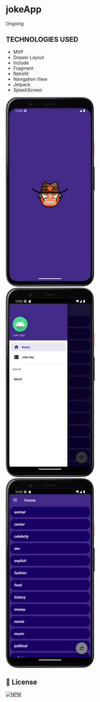 # jokeApp
Ongoing

## TECHNOLOGIES USED
- MVP
- Drawer Layout
- Include
- Fragment
- Retrofit
- Navigation View
- Jetpack
- SplashScreen

<div aling="light">
<img aling="right" alt="Splash Screen" src="./app/tl_1.png" width="280px"/>
  <img aling="right" alt="Splash Screen" src="./app/tl_2.png" width="280px"/>
</div>

<div aling="light">
<img aling="right" alt="Splash Screen" src="./app/tl_3.png" width="280px"/>
</div>

## 📜 License
[![NPM](https://img.shields.io/github/license/JhonatanNeves/appCaixa)](https://github.com/JhonatanNeves/appCaixa/blob/master/LICENCE)

